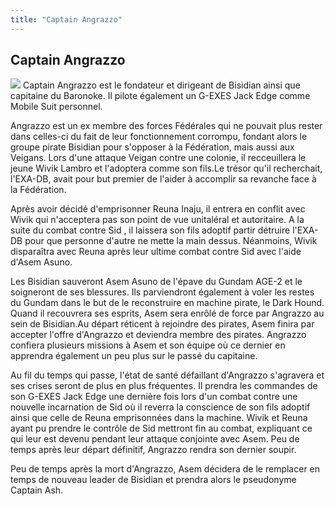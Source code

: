 ```yaml
---
title: "Captain Angrazzo"
---
```


Captain Angrazzo
----------------


![](/images/stories/manga/tsuiokunosid/persos/angrazzo.jpg)
Captain Angrazzo est le fondateur et dirigeant de Bisidian ainsi que capitaine du Baronoke. Il pilote également un G-EXES Jack Edge comme Mobile Suit personnel.


Angrazzo est un ex membre des forces Fédérales qui ne pouvait plus rester dans celles-ci du fait de leur fonctionnement corrompu, fondant alors le groupe pirate Bisidian pour s'opposer à la Fédération, mais aussi aux Veigans. Lors d'une attaque Veigan contre une colonie, il recceuillera le jeune Wivik Lambro et l'adoptera comme son fils.Le trésor qu'il recherchait, l'EXA-DB, avait pour but premier de l'aider à accomplir sa revanche face à la Fédération. 


Après avoir décidé d'emprisonner Reuna Inaju, il entrera en conflit avec Wivik qui n'acceptera pas son point de vue unitaléral et autoritaire. A la suite du combat contre Sid , il laissera son fils adoptif partir détruire l'EXA-DB pour que personne d'autre ne mette la main dessus. Néanmoins, Wivik disparaîtra avec Reuna après leur ultime combat contre Sid avec l'aide d'Asem Asuno.


Les Bisidian sauveront Asem Asuno de l'épave du Gundam AGE-2 et le soigneront de ses blessures. Ils parviendront également à voler les restes du Gundam dans le but de le reconstruire en machine pirate, le Dark Hound. Quand il recouvrera ses esprits, Asem sera enrôlé de force par Angrazzo au sein de Bisidian.Au départ réticent à rejoindre des pirates, Asem finira par accepter l'offre d'Angrazzo et deviendra membre des pirates. Angrazzo confiera plusieurs missions à Asem et son équipe où ce dernier en apprendra également un peu plus sur le passé du capitaine.


Au fil du temps qui passe, l'état de santé défaillant d'Angrazzo s'agravera et ses crises seront de plus en plus fréquentes. Il prendra les commandes de son G-EXES Jack Edge une dernière fois lors d'un combat contre une nouvelle incarnation de Sid où il reverra la conscience de son fils adoptif ainsi que celle de Reuna emprisonnées dans la machine. Wivik et Reuna ayant pu prendre le contrôle de Sid mettront fin au combat, expliquant ce qui leur est devenu pendant leur attaque conjointe avec Asem. Peu de temps après leur départ définitif, Angrazzo rendra son dernier soupir.


Peu de temps après la mort d'Angrazzo, Asem décidera de le remplacer en temps de nouveau leader de Bisidian et prendra alors le pseudonyme Captain Ash.


